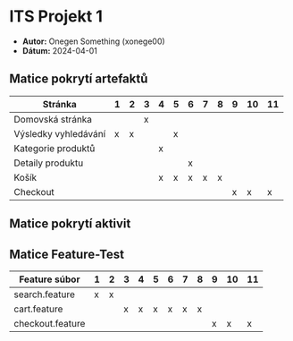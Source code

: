 # ITS Projekt 1

- **Autor:** Onegen Something (xonege00)
- **Dátum:** 2024-04-01

## Matice pokrytí artefaktů

|       Stránka        |  1  |  2  |  3  |  4  |  5  |  6  |  7  |  8  |  9  | 10  | 11  |
| -------------------- | --- | --- | --- | --- | --- | --- | --- | --- | --- | --- | --- |
| Domovská stránka     |     |     | x   |     |     |     |     |     |     |     |     |
| Výsledky vyhledávání | x   | x   |     |     | x   |     |     |     |     |     |     |
| Kategorie produktů   |     |     |     | x   |     |     |     |     |     |     |     |
| Detaily produktu     |     |     |     |     |     | x   |     |     |     |     |     |
| Košík                |     |     |     | x   | x   | x   | x   | x   |     |     |     |
| Checkout             |     |     |     |     |     |     |     |     | x   | x   | x   |

## Matice pokrytí aktivit

## Matice Feature-Test

|  Feature súbor   |  1  |  2  |  3  |  4  |  5  |  6  |  7  |  8  |  9  | 10  | 11  |
| ---------------- | --- | --- | --- | --- | --- | --- | --- | --- | --- | --- | --- |
| search.feature   | x   | x   |     |     |     |     |     |     |     |     |     |
| cart.feature     |     |     | x   | x   | x   | x   | x   | x   |     |     |     |
| checkout.feature |     |     |     |     |     |     |     |     | x   | x   | x   |

